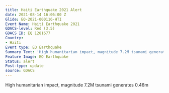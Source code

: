 ```yaml
---
title: Haiti Earthquake 2021 Alert
date: 2021-08-14 16:06:00 Z
Glide: EQ-2021-000116-HTI
Event Name: Haiti Earthquake 2021
GDACS-level: Red (3.5)
GDACS ID: EQ 1281677
Country:
- Haiti
Event type: EQ Earthquake
Summary Text: 'High humanitarian impact, magnitude 7.2M tsunami generates 0.46m '
Feature Image: EQ Earthquake
Status: alert
Post-type: update
source: GDACS
---
```


High humanitarian impact, magnitude 7.2M tsunami generates 0.46m 